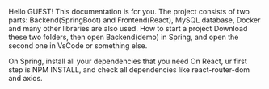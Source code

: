 Hello GUEST! 
This documentation is for you.
The project consists of two parts:
Backend(SpringBoot) and Frontend(React), MySQL database, Docker and many other libraries are also used.
How to start a project Download these two folders, then open Backend(demo) in Spring, and open the second one in VsCode or something else.

On Spring, install all your dependencies that you need
On React, ur first step is NPM INSTALL, and check all dependencies like react-router-dom and axios.

